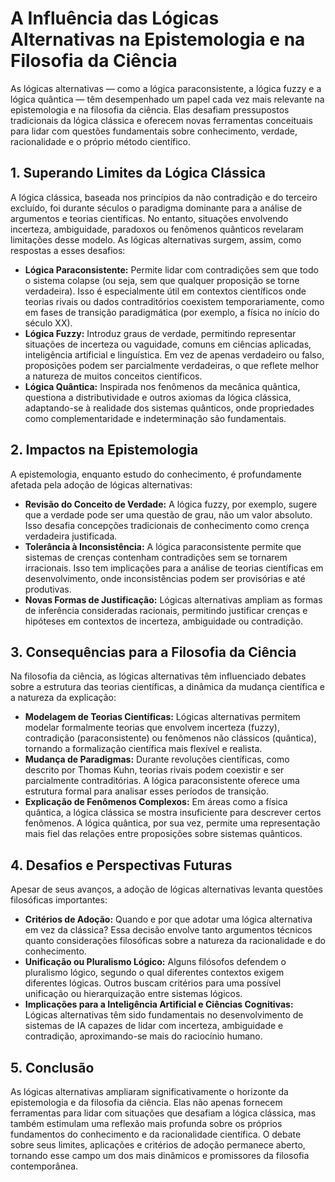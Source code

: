 # A Influência das Lógicas Alternativas na Epistemologia e na Filosofia da Ciência

As lógicas alternativas — como a lógica paraconsistente, a lógica fuzzy e a lógica quântica — têm desempenhado um papel cada vez mais relevante na epistemologia e na filosofia da ciência. Elas desafiam pressupostos tradicionais da lógica clássica e oferecem novas ferramentas conceituais para lidar com questões fundamentais sobre conhecimento, verdade, racionalidade e o próprio método científico.

## 1. Superando Limites da Lógica Clássica

A lógica clássica, baseada nos princípios da não contradição e do terceiro excluído, foi durante séculos o paradigma dominante para a análise de argumentos e teorias científicas. No entanto, situações envolvendo incerteza, ambiguidade, paradoxos ou fenômenos quânticos revelaram limitações desse modelo. As lógicas alternativas surgem, assim, como respostas a esses desafios:

- **Lógica Paraconsistente:** Permite lidar com contradições sem que todo o sistema colapse (ou seja, sem que qualquer proposição se torne verdadeira). Isso é especialmente útil em contextos científicos onde teorias rivais ou dados contraditórios coexistem temporariamente, como em fases de transição paradigmática (por exemplo, a física no início do século XX).
- **Lógica Fuzzy:** Introduz graus de verdade, permitindo representar situações de incerteza ou vaguidade, comuns em ciências aplicadas, inteligência artificial e linguística. Em vez de apenas verdadeiro ou falso, proposições podem ser parcialmente verdadeiras, o que reflete melhor a natureza de muitos conceitos científicos.
- **Lógica Quântica:** Inspirada nos fenômenos da mecânica quântica, questiona a distributividade e outros axiomas da lógica clássica, adaptando-se à realidade dos sistemas quânticos, onde propriedades como complementaridade e indeterminação são fundamentais.

## 2. Impactos na Epistemologia

A epistemologia, enquanto estudo do conhecimento, é profundamente afetada pela adoção de lógicas alternativas:

- **Revisão do Conceito de Verdade:** A lógica fuzzy, por exemplo, sugere que a verdade pode ser uma questão de grau, não um valor absoluto. Isso desafia concepções tradicionais de conhecimento como crença verdadeira justificada.
- **Tolerância à Inconsistência:** A lógica paraconsistente permite que sistemas de crenças contenham contradições sem se tornarem irracionais. Isso tem implicações para a análise de teorias científicas em desenvolvimento, onde inconsistências podem ser provisórias e até produtivas.
- **Novas Formas de Justificação:** Lógicas alternativas ampliam as formas de inferência consideradas racionais, permitindo justificar crenças e hipóteses em contextos de incerteza, ambiguidade ou contradição.

## 3. Consequências para a Filosofia da Ciência

Na filosofia da ciência, as lógicas alternativas têm influenciado debates sobre a estrutura das teorias científicas, a dinâmica da mudança científica e a natureza da explicação:

- **Modelagem de Teorias Científicas:** Lógicas alternativas permitem modelar formalmente teorias que envolvem incerteza (fuzzy), contradição (paraconsistente) ou fenômenos não clássicos (quântica), tornando a formalização científica mais flexível e realista.
- **Mudança de Paradigmas:** Durante revoluções científicas, como descrito por Thomas Kuhn, teorias rivais podem coexistir e ser parcialmente contraditórias. A lógica paraconsistente oferece uma estrutura formal para analisar esses períodos de transição.
- **Explicação de Fenômenos Complexos:** Em áreas como a física quântica, a lógica clássica se mostra insuficiente para descrever certos fenômenos. A lógica quântica, por sua vez, permite uma representação mais fiel das relações entre proposições sobre sistemas quânticos.

## 4. Desafios e Perspectivas Futuras

Apesar de seus avanços, a adoção de lógicas alternativas levanta questões filosóficas importantes:

- **Critérios de Adoção:** Quando e por que adotar uma lógica alternativa em vez da clássica? Essa decisão envolve tanto argumentos técnicos quanto considerações filosóficas sobre a natureza da racionalidade e do conhecimento.
- **Unificação ou Pluralismo Lógico:** Alguns filósofos defendem o pluralismo lógico, segundo o qual diferentes contextos exigem diferentes lógicas. Outros buscam critérios para uma possível unificação ou hierarquização entre sistemas lógicos.
- **Implicações para a Inteligência Artificial e Ciências Cognitivas:** Lógicas alternativas têm sido fundamentais no desenvolvimento de sistemas de IA capazes de lidar com incerteza, ambiguidade e contradição, aproximando-se mais do raciocínio humano.

## 5. Conclusão

As lógicas alternativas ampliaram significativamente o horizonte da epistemologia e da filosofia da ciência. Elas não apenas fornecem ferramentas para lidar com situações que desafiam a lógica clássica, mas também estimulam uma reflexão mais profunda sobre os próprios fundamentos do conhecimento e da racionalidade científica. O debate sobre seus limites, aplicações e critérios de adoção permanece aberto, tornando esse campo um dos mais dinâmicos e promissores da filosofia contemporânea.